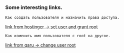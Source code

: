 ### Some interesting links.


`Как создать пользователя и назначить права доступа.`  

[link from hostinger -> set user and grant root](https://www.hostinger.ru/rukovodstva/kak-sozdat-polzovatelya-mysql-i-nastroit-prava-dostupa/)  

`Как изменить имя пользователя с root на другое.`  

[link from qaru -> change user root](http://qaru.site/questions/543330/how-can-i-change-root-username-in-mysql)  